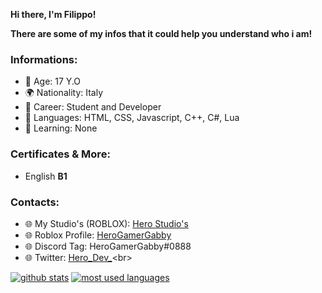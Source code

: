 **Hi there, I'm Filippo!**<br>

**There are some of my infos that it could help you understand who i am!**<br>

### Informations:

- 🎂 Age: 17 Y.O<br>
- 🌍 Nationality: Italy
- 🔧 Career: Student and Developer<br>
- 📝 Languages: HTML, CSS, Javascript, C++, C#, Lua<br>
- 📖 Learning: None <br>

### Certificates & More: <br>
- English **B1**

### **Contacts:**<br>
- 🌐 My Studio's (ROBLOX): [Hero Studio's](https://discord.gg/bhupYVSkyA)<br>
- 🌐 Roblox Profile: [HeroGamerGabby](https://www.roblox.com/users/113701447/profile)<br>
- 🌐 Discord Tag: HeroGamerGabby#0888<br>
- 🌐 Twitter: [Hero_Dev_](https://twitter.com/Hero_Dev_)<br>

[![github stats](https://github-readme-stats.vercel.app/api?username=itzheropvp&show_icons=true&title_color=fff&icon_color=79ff97&text_color=9f9f9f&bg_color=151515&count_private=true)](https://github.com/itzheropvp)
[![most used languages](https://github-readme-stats.vercel.app/api/top-langs/?username=itzheropvp&layout=compact&show_icons=true&title_color=fff&icon_color=79ff97&text_color=9f9f9f&bg_color=151515&count_private=true&langs_count=6)](https://github.com/itzheropvp)
